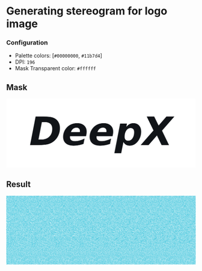 # Generating stereogram for logo image

### Configuration

- Palette colors: [`#00000000`, `#11b7d4`]
- DPI: `196`
- Mask Transparent color: `#ffffff`

## Mask

![mask](./mask.png)

## Result

![result](./deepx.png)
